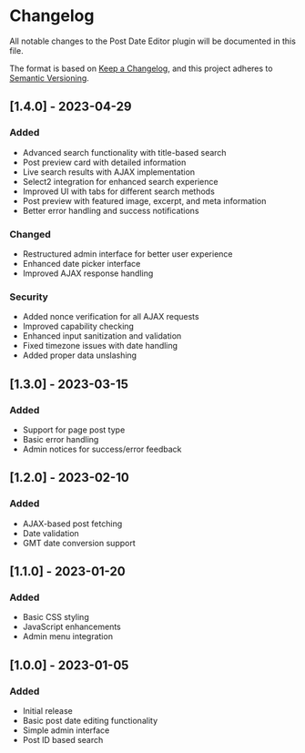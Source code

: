 # Changelog

All notable changes to the Post Date Editor plugin will be documented in this file.

The format is based on [Keep a Changelog](https://keepachangelog.com/en/1.0.0/),
and this project adheres to [Semantic Versioning](https://semver.org/spec/v2.0.0.html).

## [1.4.0] - 2023-04-29
### Added
- Advanced search functionality with title-based search
- Post preview card with detailed information
- Live search results with AJAX implementation
- Select2 integration for enhanced search experience
- Improved UI with tabs for different search methods
- Post preview with featured image, excerpt, and meta information
- Better error handling and success notifications

### Changed
- Restructured admin interface for better user experience
- Enhanced date picker interface
- Improved AJAX response handling

### Security
- Added nonce verification for all AJAX requests
- Improved capability checking
- Enhanced input sanitization and validation
- Fixed timezone issues with date handling
- Added proper data unslashing

## [1.3.0] - 2023-03-15
### Added
- Support for page post type
- Basic error handling
- Admin notices for success/error feedback

## [1.2.0] - 2023-02-10
### Added
- AJAX-based post fetching
- Date validation
- GMT date conversion support

## [1.1.0] - 2023-01-20
### Added
- Basic CSS styling
- JavaScript enhancements
- Admin menu integration

## [1.0.0] - 2023-01-05
### Added
- Initial release
- Basic post date editing functionality
- Simple admin interface
- Post ID based search 